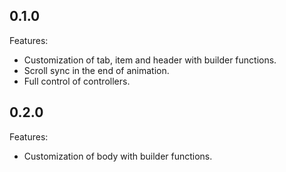 ## 0.1.0

Features:
 - Customization of tab, item and header with builder functions.
 - Scroll sync in the end of animation.
 - Full control of controllers.

## 0.2.0

Features:
- Customization of body with builder functions.